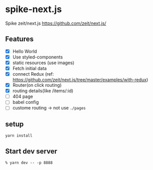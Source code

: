 # spike-next.js
Spike zeit/next.js
https://github.com/zeit/next.js/

## Features

- [x] Hello World
- [x] Use styled-components
- [x] static resources (use images)
- [x] Fetch initial data
- [x] connect Redux (ref: https://github.com/zeit/next.js/tree/master/examples/with-redux)
- [x] Router(on click routing)
- [x] routing details(like /items/:id)
- [ ] 404 page
- [ ] babel config
- [ ] custome routing -> not use `./pages`

## setup

`yarn install`

## Start dev server

`% yarn dev -- -p 8888`
